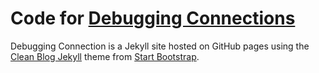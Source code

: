 # Code for [Debugging Connections](https://rebecca-burwei.github.io/debugging-connections/)

Debugging Connection is a Jekyll site hosted on GitHub pages using the [Clean Blog Jekyll](https://startbootstrap.com/themes/clean-blog-jekyll/) theme from [Start Bootstrap](https://startbootstrap.com/). 

